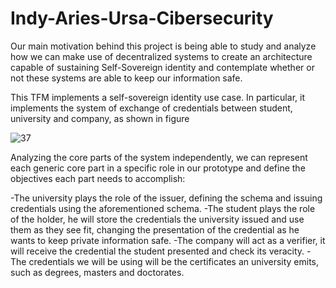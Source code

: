 # Indy-Aries-Ursa-Cibersecurity
Our main motivation behind this project is being able to study and analyze how we can make use of decentralized systems to create an architecture capable of sustaining Self-Sovereign identity and contemplate whether or not these systems are able to keep our information safe.

This TFM implements a self-sovereign identity use case. In particular, it implements the system of exchange of credentials between student, university and company, as shown in figure

![37](https://github.com/Darthpab/Indy-Aries-Ursa-Cibersecurity/assets/50524690/61546c81-3943-430e-825c-782423f0cd09)

Analyzing the core parts of the system independently, we can represent each generic core part in a specific role in our prototype and define the objectives each part needs to accomplish:

  -The university plays the role of the issuer, defining the schema and issuing credentials using the aforementioned schema.
  -The student plays the role of the holder, he will store the credentials the university issued and use them as they see fit, changing the presentation of the credential as he wants to keep private information safe.
  -The company will act as a verifier, it will receive the credential the student presented and check its veracity.
  -The credentials we will be using will be the certificates an university emits, such as degrees, masters and doctorates.

